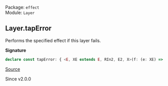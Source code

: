 Package: `effect`<br />
Module: `Layer`<br />

## Layer.tapError

Performs the specified effect if this layer fails.

**Signature**

```ts
declare const tapError: { <E, XE extends E, RIn2, E2, X>(f: (e: XE) => Effect.Effect<X, E2, RIn2>): <RIn, ROut>(self: Layer<ROut, E, RIn>) => Layer<ROut, E | E2, RIn2 | RIn>; <RIn, E, XE extends E, ROut, RIn2, E2, X>(self: Layer<ROut, E, RIn>, f: (e: XE) => Effect.Effect<X, E2, RIn2>): Layer<ROut, E | E2, RIn | RIn2>; }
```

[Source](https://github.com/Effect-TS/effect/tree/main/packages/effect/src/Layer.ts#L764)

Since v2.0.0